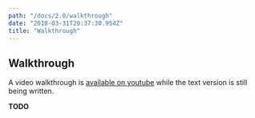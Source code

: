 ```yaml
---
path: "/docs/2.0/walkthrough"
date: "2018-03-31T20:37:30.954Z"
title: "Walkthrough"
---
```


## Walkthrough

A video walkthrough is [available on youtube](https://youtu.be/y19EaW2X7ac) while the text version is still being written.

**TODO**
